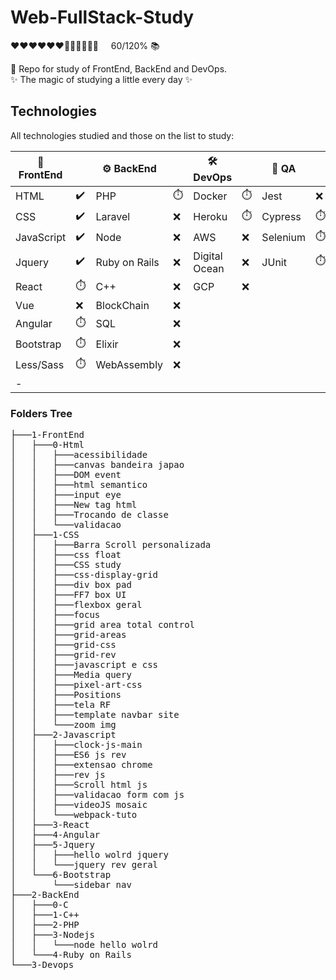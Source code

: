 # Web-FullStack-Study
       
<p>
❤❤❤❤❤❤🖤🖤🖤🖤🖤🖤 &nbsp&nbsp&nbsp 60/120% 📚        
</p>      

:orange_book:	 Repo for study of FrontEnd, BackEnd and DevOps.<br>
:sparkles:  The magic of studying a little every day :sparkles: 

## Technologies 

All technologies studied and those on the list to study:

|🐤 FrontEnd |                      |⚙️  BackEnd    |           |🛠️ DevOps      |                           |🧪 QA    |      |
| --------   | ----------           |--------------- |-----------|--------------- |---------                 |----      |----- |
| HTML       |:heavy_check_mark:	  | PHP            |:stopwatch:| Docker         |:stopwatch:               |Jest      |:x:   |
| CSS        |:heavy_check_mark:    | Laravel        |:x:        | Heroku         |:stopwatch:               |Cypress   |:stopwatch:   |
| JavaScript |:heavy_check_mark:    | Node           |:x:        | AWS            |:x:                       |Selenium  |:stopwatch:   |
| Jquery     |:heavy_check_mark:    | Ruby on Rails  |:x:        | Digital Ocean  |:x:                       |JUnit          |:stopwatch:      |
| React      |:stopwatch:           | C++            |:x:        | GCP            |:x:                       |          |      |
| Vue        |:x:                   | BlockChain     |:x:        |                |                          |          |      |
| Angular    |:stopwatch:           | SQL            |:x:        |                |                          |          |      |
| Bootstrap  |:stopwatch:           | Elixir         |:x:        |                |           |          |      |
| Less/Sass  |:stopwatch:           | WebAssembly    |:x:        |                |           |          |      |
| -          |                      |                |           |                |           |          |      |

### Folders Tree
<pre>
├───1-FrontEnd
│   ├───0-Html
│   │   ├───acessibilidade
│   │   ├───canvas bandeira japao
│   │   ├───DOM event
│   │   ├───html semantico
│   │   ├───input eye
│   │   ├───New tag html
│   │   ├───Trocando de classe
│   │   └───validacao
│   ├───1-CSS
│   │   ├───Barra Scroll personalizada
│   │   ├───css float
│   │   ├───CSS study
│   │   ├───css-display-grid
│   │   ├───div box pad
│   │   ├───FF7 box UI
│   │   ├───flexbox geral
│   │   ├───focus
│   │   ├───grid area total control
│   │   ├───grid-areas
│   │   ├───grid-css
│   │   ├───grid-rev
│   │   ├───javascript e css
│   │   ├───Media query
│   │   ├───pixel-art-css
│   │   ├───Positions
│   │   ├───tela RF
│   │   ├───template navbar site
│   │   └───zoom img
│   ├───2-Javascript
│   │   ├───clock-js-main
│   │   ├───ES6 js rev
│   │   ├───extensao chrome
│   │   ├───rev js
│   │   ├───Scroll html js
│   │   ├───validacao form com js
│   │   ├───videoJS mosaic
│   │   └───webpack-tuto
│   ├───3-React
│   ├───4-Angular
│   ├───5-Jquery
│   │   ├───hello wolrd jquery
│   │   └───jquery rev geral
│   └───6-Bootstrap
│       └───sidebar nav
├───2-BackEnd
│   ├───0-C
│   ├───1-C++
│   ├───2-PHP
│   ├───3-Nodejs
│   │   └───node hello wolrd
│   └───4-Ruby on Rails
└───3-Devops
